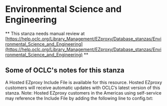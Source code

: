 # Environmental Science and Engineering
** This stanza needs manual review at [https://help.oclc.org/Library_Management/EZproxy/Database_stanzas/Environmental_Science_and_Engineering](https://help.oclc.org/Library_Management/EZproxy/Database_stanzas/Environmental_Science_and_Engineering) **

## Some of OCLC's notes for this stanza

A Hosted EZproxy Include File is available for this resource. Hosted EZproxy customers will receive automatic updates with OCLC&rsquo;s latest version of this stanza. Note: Hosted EZproxy customers in the Americas using self-service may reference the Include File by adding the following line to config.txt:

&nbsp;

&nbsp;
